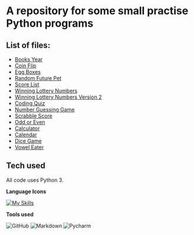 # A repository for some small practise Python programs

## List of files:
- [Books Year](https://github.com/Rclarkeweb/practising_python/blob/main/Books%20year.py)  
- [Coin Flip](https://github.com/Rclarkeweb/practising_python/blob/main/Coin%20flip.py)  
- [Egg Boxes](https://github.com/Rclarkeweb/practising_python/blob/main/Egg%20boxes.py)  
- [Random Future Pet](https://github.com/Rclarkeweb/practising_python/blob/main/Random%20future%20pet.py)
- [Score List](https://github.com/Rclarkeweb/practising_python/blob/main/Score%20List.py)
- [Winning Lottery Numbers](https://github.com/Rclarkeweb/practising_python/blob/main/Winning%20Lottery%20Numbers.py)
- [Winning Lottery Numbers Version 2](https://github.com/Rclarkeweb/practising_python/blob/main/Winning%20Lottery%20Ticket%20Version%202.py)
- [Coding Quiz](https://github.com/Rclarkeweb/practising_python/blob/main/Coding%20Quiz.py)
- [Number Guessing Game](https://github.com/Rclarkeweb/practising_python/blob/main/Number%20Guessing%20Game.py)
- [Scrabble Score](https://github.com/Rclarkeweb/practising_python/blob/main/Scrabble.py)
- [Odd or Even](https://github.com/Rclarkeweb/practising_python/blob/main/Odd-or-Even.py)
- [Calculator](https://github.com/Rclarkeweb/practising_python/blob/main/Calculator.py)
- [Calendar](https://github.com/Rclarkeweb/practising_python/blob/main/Calendar.py)
- [Dice Game](https://github.com/Rclarkeweb/practising_python/blob/main/Dice-game.py)
- [Vowel Eater](https://github.com/Rclarkeweb/practising_python/blob/main/Vowel-Eater.py)

## Tech used

All code uses Python 3.

**Language Icons**

[![My Skills](https://skillicons.dev/icons?i=python,&perline=9)](https://skillicons.dev)

**Tools used**

![GitHub](https://camo.githubusercontent.com/cca71357fe98ec5f8cd6ebab9044ad2901f4b64ebda379ac81608ed9f1caa1a0/68747470733a2f2f696d672e736869656c64732e696f2f7374617469632f76313f7374796c653d666f722d7468652d6261646765266d6573736167653d47697448756226636f6c6f723d313831373137266c6f676f3d476974487562266c6f676f436f6c6f723d464646464646266c6162656c3d) ![Markdown](https://img.shields.io/badge/markdown-%23000000.svg?style=for-the-badge&logo=markdown&logoColor=white) ![Pycharm](https://img.shields.io/badge/pycharm-%23000000.svg?style=for-the-badge&logo=pycharm&logoColor=white)
